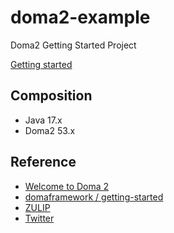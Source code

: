 # doma2-example

Doma2 Getting Started Project

[Getting started](https://doma.readthedocs.io/en/latest/getting-started/)

## Composition

- Java 17.x
- Doma2 53.x

## Reference

- [Welcome to Doma 2](https://doma.readthedocs.io/)
- [domaframework / getting-started](https://github.com/domaframework/getting-started)
- [ZULIP](https://domaframework.zulipchat.com/)
- [Twitter](https://twitter.com/domaframework)